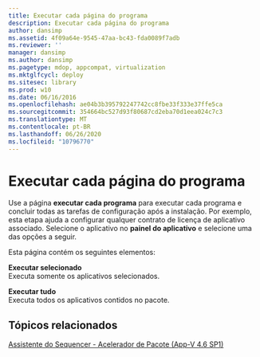 ```yaml
---
title: Executar cada página do programa
description: Executar cada página do programa
author: dansimp
ms.assetid: 4f09a64e-9545-47aa-bc43-fda0089f7adb
ms.reviewer: ''
manager: dansimp
ms.author: dansimp
ms.pagetype: mdop, appcompat, virtualization
ms.mktglfcycl: deploy
ms.sitesec: library
ms.prod: w10
ms.date: 06/16/2016
ms.openlocfilehash: ae04b3b395792247742cc8fbe33f333e37ffe5ca
ms.sourcegitcommit: 354664bc527d93f80687cd2eba70d1eea024c7c3
ms.translationtype: MT
ms.contentlocale: pt-BR
ms.lasthandoff: 06/26/2020
ms.locfileid: "10796770"
---
```

# Executar cada página do programa


Use a página **executar cada programa** para executar cada programa e concluir todas as tarefas de configuração após a instalação. Por exemplo, esta etapa ajuda a configurar qualquer contrato de licença de aplicativo associado. Selecione o aplicativo no **painel do aplicativo** e selecione uma das opções a seguir.

Esta página contém os seguintes elementos:

<a href="" id="run-selected"></a>**Executar selecionado**  
Executa somente os aplicativos selecionados.

<a href="" id="run-all"></a>**Executar tudo**  
Executa todos os aplicativos contidos no pacote.

## Tópicos relacionados


[Assistente do Sequencer - Acelerador de Pacote (App-V 4.6 SP1)](sequencer-wizard---package-accelerator--appv-46-sp1-.md)

 

 





